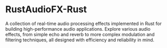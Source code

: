 # RustAudioFX-Rust
 A collection of real-time audio processing effects implemented in Rust for building high-performance audio applications. Explore various audio effects, from simple echo and reverb to more complex modulation and filtering techniques, all designed with efficiency and reliability in mind.
